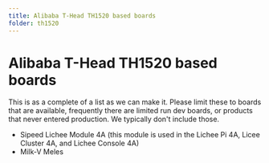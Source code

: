 ```yaml
---
title: Alibaba T-Head TH1520 based boards
folder: th1520
---
```


# Alibaba T-Head TH1520 based boards

This is as a complete of a list as we can make it. Please limit these to boards that are available, frequently there are limited run dev boards, or products that never entered production. We typically don't include those.

* Sipeed Lichee Module 4A (this module is used in the Lichee Pi 4A, Licee Cluster 4A, and Lichee Console 4A)
* Milk-V Meles
